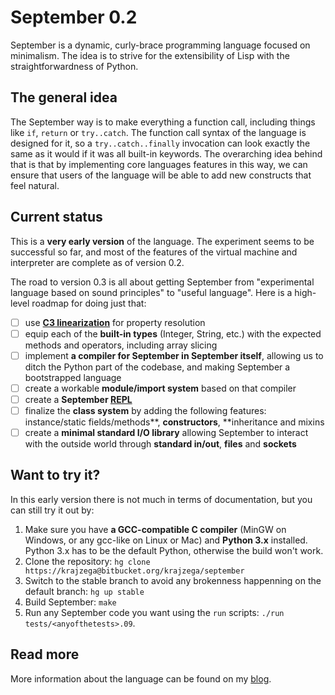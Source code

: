 # September 0.2

September is a dynamic, curly-brace programming language focused on minimalism. The idea is to strive for the extensibility of Lisp with the straightforwardness of Python. 

## The general idea

The September way is to make everything a function call, including things like `if`, `return` or `try..catch`. The function call syntax of the language is designed for it, so a `try..catch..finally` invocation can look exactly the same as it would if it was all built-in keywords. The overarching idea behind that is that by implementing core languages features in this way, we can ensure that users of the language will be able to add new constructs that feel natural.

## Current status

This is a **very early version** of the language. The experiment seems to be successful so far, and most of the features of the virtual machine and interpreter are complete as of version 0.2.

The road to version 0.3 is all about getting September from "experimental language based on sound principles" to "useful language". Here is a high-level roadmap for doing just that:

* ☐ use [**C3 linearization**](http://en.wikipedia.org/wiki/C3_linearization) for property resolution
* ☐ equip each of the **built-in types** (Integer, String, etc.) with the expected methods and operators, including array slicing
* ☐ implement **a compiler for September in September itself**, allowing us to ditch the Python part of the codebase, and making September a bootstrapped language
* ☐ create a workable **module/import system** based on that compiler
* ☐ create a **September [REPL](http://en.wikipedia.org/wiki/REPL)**
* ☐ finalize the **class system** by adding the following features: instance/static fields/methods**, **constructors**, **inheritance and mixins
* ☐ create a **minimal standard I/O library** allowing September to interact with the outside world through **standard in/out**, **files** and **sockets**

## Want to try it?

In this early version there is not much in terms of documentation, but you can still try it out by:

1. Make sure you have **a GCC-compatible C compiler** (MinGW on Windows, or any gcc-like on Linux or Mac) and **Python 3.x** installed. Python 3.x has to be the
   default Python, otherwise the build won't work.
2. Clone the repository: `hg clone https://krajzega@bitbucket.org/krajzega/september`
3. Switch to the stable branch to avoid any brokenness happenning on the default branch: `hg up stable`
4. Build September: `make`
5. Run any September code you want using the `run` scripts: `./run tests/<anyofthetests>.09`.

## Read more

More information about the language can be found on my [blog](http://wasyl.eu/tags/september/).
